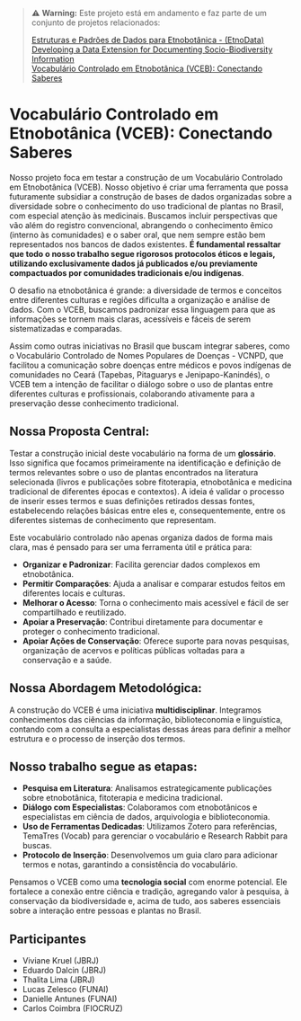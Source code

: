 > :warning: **Warning:** Este projeto está em andamento e faz parte de um conjunto de projetos relacionados:<p>
> [Estruturas e Padrões de Dados para Etnobotânica - (EtnoData)](https://github.com/edalcin/Estrutura-de-Dados-Etnobotanicos)<br>
> [Developing a Data Extension for Documenting Socio-Biodiversity Information](https://github.com/edalcin/cesp-sibbr-2024)<br>
> [Vocabulário Controlado em Etnobotânica (VCEB): Conectando Saberes](https://github.com/edalcin/etnovocab)<br>

# Vocabulário Controlado em Etnobotânica (VCEB): Conectando Saberes

Nosso projeto foca em testar a construção de um Vocabulário Controlado em Etnobotânica (VCEB). Nosso objetivo é criar uma ferramenta que possa futuramente subsidiar a construção de bases de dados organizadas sobre a diversidade sobre o conhecimento do uso tradicional de plantas no Brasil, com especial atenção às medicinais. Buscamos incluir perspectivas que vão além do registro convencional, abrangendo o conhecimento êmico (interno às comunidades) e o saber oral, que nem sempre estão bem representados nos bancos de dados existentes. __É fundamental ressaltar que todo o nosso trabalho segue rigorosos protocolos éticos e legais, utilizando exclusivamente dados já publicados e/ou previamente compactuados por comunidades tradicionais e/ou indígenas__.

O desafio na etnobotânica é grande: a diversidade de termos e conceitos entre diferentes culturas e regiões dificulta a organização e análise de dados. Com o VCEB, buscamos padronizar essa linguagem para que as informações se tornem mais claras, acessíveis e fáceis de serem sistematizadas e comparadas.

Assim como outras iniciativas no Brasil que buscam integrar saberes, como o Vocabulário Controlado de Nomes Populares de Doenças - VCNPD, que facilitou a comunicação sobre doenças entre médicos e povos indígenas de comunidades no Ceará (Tapebas, Pitaguarys e Jenipapo-Kanindés), o VCEB tem a intenção de facilitar o diálogo sobre o uso de plantas entre diferentes culturas e profissionais, colaborando ativamente para a preservação desse conhecimento tradicional.

## Nossa Proposta Central:

Testar a construção inicial deste vocabulário na forma de um __glossário__. Isso significa que focamos primeiramente na identificação e definição de termos relevantes sobre o uso de plantas encontrados na literatura selecionada (livros e publicações sobre fitoterapia, etnobotânica e medicina tradicional de diferentes épocas e contextos). A ideia é validar o processo de inserir esses termos e suas definições retirados dessas fontes, estabelecendo relações básicas entre eles e, consequentemente, entre os diferentes sistemas de conhecimento que representam.

Este vocabulário controlado não apenas organiza dados de forma mais clara, mas é pensado para ser uma ferramenta útil e prática para:

* __Organizar e Padronizar__: Facilita gerenciar dados complexos em etnobotânica.
* __Permitir Comparações__: Ajuda a analisar e comparar estudos feitos em diferentes locais e culturas.
* __Melhorar o Acesso__: Torna o conhecimento mais acessível e fácil de ser compartilhado e reutilizado.
* __Apoiar a Preservação__: Contribui diretamente para documentar e proteger o conhecimento tradicional.
* __Apoiar Ações de Conservação__: Oferece suporte para novas pesquisas, organização de acervos e políticas públicas voltadas para a conservação e a saúde.

## Nossa Abordagem Metodológica:

A construção do VCEB é uma iniciativa __multidisciplinar__. Integramos conhecimentos das ciências da informação, biblioteconomia e linguística, contando com a consulta a especialistas dessas áreas para definir a melhor estrutura e o processo de inserção dos termos. 

## Nosso trabalho segue as etapas: 

* __Pesquisa em Literatura__: Analisamos estrategicamente publicações sobre etnobotânica, fitoterapia e medicina tradicional.
* __Diálogo com Especialistas__: Colaboramos com etnobotânicos e especialistas em ciência de dados, arquivologia e biblioteconomia.
* __Uso de Ferramentas Dedicadas__: Utilizamos Zotero para referências, TemaTres (Vocab) para gerenciar o vocabulário e Research Rabbit para buscas.
* __Protocolo de Inserção__: Desenvolvemos um guia claro para adicionar termos e notas, garantindo a consistência do vocabulário.

Pensamos o VCEB como uma __tecnologia social__ com enorme potencial. Ele fortalece a conexão entre ciência e tradição, agregando valor à pesquisa, à conservação da biodiversidade e, acima de tudo, aos saberes essenciais sobre a interação entre pessoas e plantas no Brasil.

## Participantes

* Viviane Kruel (JBRJ)
* Eduardo Dalcin (JBRJ)
* Thalita Lima (JBRJ)
* Lucas Zelesco (FUNAI)
* Danielle Antunes (FUNAI)
* Carlos Coimbra (FIOCRUZ)
